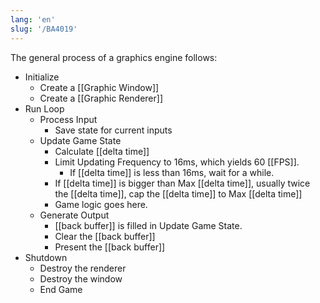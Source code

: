 ```yaml
---
lang: 'en'
slug: '/BA4019'
---
```


The general process of a graphics engine follows:

- Initialize
  - Create a [[Graphic Window]]
  - Create a [[Graphic Renderer]]
- Run Loop
  - Process Input
    - Save state for current inputs
  - Update Game State
    - Calculate [[delta time]]
    - Limit Updating Frequency to 16ms, which yields 60 [[FPS]].
      - If [[delta time]] is less than 16ms, wait for a while.
    - If [[delta time]] is bigger than Max [[delta time]], usually twice the [[delta time]], cap the [[delta time]] to Max [[delta time]]
    - Game logic goes here.
  - Generate Output
    - [[back buffer]] is filled in Update Game State.
    - Clear the [[back buffer]]
    - Present the [[back buffer]]
- Shutdown
  - Destroy the renderer
  - Destroy the window
  - End Game
